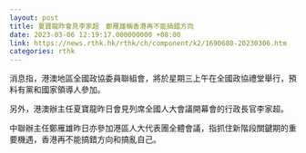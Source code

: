 ```yaml
---
layout: post
title: 夏寶龍昨會見李家超　鄭雁雄稱香港再不能搞錯方向
date: 2023-03-06 12:19:17.000000000 +08:00
link: https://news.rthk.hk/rthk/ch/component/k2/1690680-20230306.htm
categories: rthk
---
```


消息指，港澳地區全國政協委員聯組會，將於星期三上午在全國政協禮堂舉行，預料有黨和國家領導人參加。

另外，港澳辦主任夏寶龍昨日會見列席全國人大會議開幕會的行政長官李家超。

中聯辦主任鄭雁雄昨日亦參加港區人大代表團全體會議，指抓住新階段關鍵期的重要機遇，香港再不能搞錯方向和搞亂自己。
